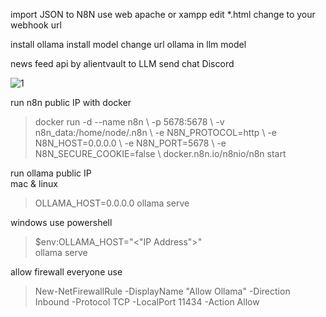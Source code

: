 import JSON to N8N
use web apache or xampp edit *.html 
change <webhook> to your webhook url

install ollama install model 
change url ollama in llm model

news feed api by alientvault to LLM send chat Discord

<img src="https://img2.pic.in.th/pic/1ffe7a34458c41226.png" alt="1" border="0">

run n8n public IP with docker

> docker run -d --name n8n \\
  -p 5678:5678 \\
  -v n8n_data:/home/node/.n8n \\
  -e N8N_PROTOCOL=http \\
  -e N8N_HOST=0.0.0.0 \\
  -e N8N_PORT=5678 \\
  -e N8N_SECURE_COOKIE=false \\
  docker.n8n.io/n8nio/n8n start

run ollama public IP \
mac & linux

> OLLAMA_HOST=0.0.0.0 ollama serve

windows
use powershell

> $env:OLLAMA_HOST="<"IP Address">" \
> ollama serve

allow firewall everyone use

> New-NetFirewallRule -DisplayName "Allow Ollama" -Direction Inbound -Protocol TCP -LocalPort 11434 -Action Allow

